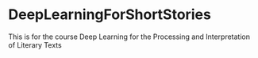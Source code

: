 # DeepLearningForShortStories
This is for the course Deep Learning for the Processing and Interpretation of Literary Texts
